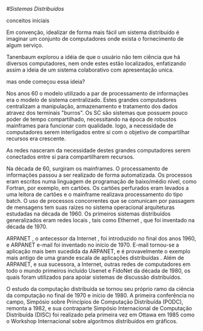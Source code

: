 *#Sistemas Distribuídos*

conceitos iniciais

Em convenção, idealizar de forma mais fácil um sistema distribuído é imaginar um conjunto de computadores onde exista o fornecimento de algum serviço.

Tanenbaum explorou a idéia de que o usuário não tem ciência que há diversos computadores, nem
onde estes estão localizados, enfatizando assim a ideia de um sistema colaborativo com apresentação unica.

mas onde começou essa ideia?

Nos anos 60 o modelo utilizado a par de processamento de informações era o modelo de sistema centralizado. Estes  grandes computadores centralizam a manipulação, armazenamento e tratamento dos dados atravez dos terminais "burros".
Os SC são sistemas que possuem pouco poder de tempo compartilhado, necessitando na época de  robustos mainframes para funcionar com qualidade. 
logo, a necessidade de computadores serem interligados entre si com o objetivo de compartilhar recursos era crescente.

 

As redes nasceram da necessidade destes grandes computadores serem conectados entre si para compartilharem recursos.

Na década de 60, surgiram os mainframes. O processamento de informações passou a ser realizado de forma automatizada. Os processos eram  escritos numa linguagem de programação de baixo/médio nível, como Fortran, por exemplo, em cartões. Os cartões perfurados eram levados a uma leitora de cartões e o mainframe realizava processamento do tipo batch.
O uso de processos concorrentes que se comunicam por passagem de mensagens tem suas raízes no sistema operacional arquiteturas estudadas na década de 1960. Os primeiros sistemas distribuídos generalizados eram redes locais , tais como Ethernet , que foi inventado na década de 1970.

ARPANET , o antecessor da Internet , foi introduzido no final dos anos 1960, e ARPANET e-mail foi inventado no início de 1970. E-mail tornou-se a aplicação mais bem sucedida da ARPANET, e é provavelmente o exemplo mais antigo de uma grande escala de aplicações distribuídas . Além de ARPANET, e sua sucessora, a Internet, outras redes de computadores em todo o mundo primeiros incluído Usenet e FidoNet da década de 1980, os quais foram utilizados para apoiar sistemas de discussão distribuídos.

O estudo da computação distribuída se tornou seu próprio ramo da ciência da computação no final de 1970 e início de 1980. A primeira conferência no campo, Simpósio sobre Princípios de Computação Distribuída (PODC), remonta a 1982, e sua contraparte Simpósio Internacional de Computação Distribuída (DISC) foi realizado pela primeira vez em Ottawa em 1985 como o Workshop Internacional sobre algoritmos distribuídos em gráficos.


